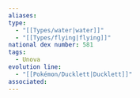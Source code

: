 ```yaml
---
aliases: 
type:
  - "[[Types/water|water]]"
  - "[[Types/flying|flying]]"
national dex number: 581
tags:
  - Unova
evolution line:
  - "[[Pokémon/Ducklett|Ducklett]]"
associated: 
---
```

